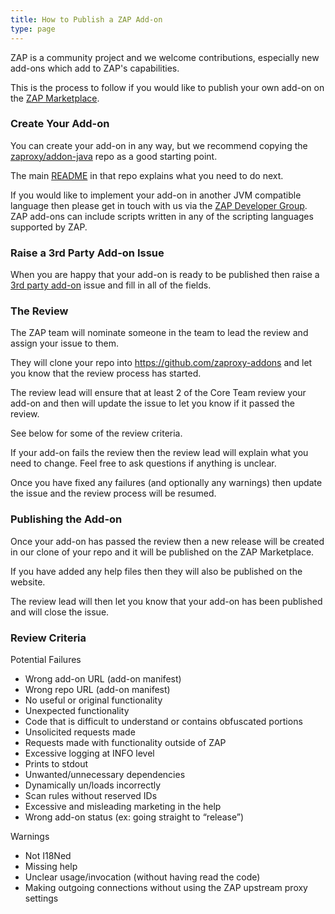 ```yaml
---
title: How to Publish a ZAP Add-on
type: page
---
```


ZAP is a community project and we welcome contributions, especially new add-ons which add to 
ZAP's capabilities.

This is the process to follow if you would like to publish your own add-on on the 
[ZAP Marketplace](/addons/).

### Create Your Add-on

You can create your add-on in any way, but we recommend copying the 
[zaproxy/addon-java](https://github.com/zaproxy/addon-java) repo as a good starting point.

The main [README](https://github.com/zaproxy/addon-java?tab=readme-ov-file#zap-template-java-add-on) 
in that repo explains what you need to do next.

If you would like to implement your add-on in another JVM compatible language then please get in touch 
with us via the [ZAP Developer Group](https://groups.google.com/group/zaproxy-develop).
ZAP add-ons can include scripts written in any of the scripting languages supported by ZAP.

### Raise a 3rd Party Add-on Issue

When you are happy that your add-on is ready to be published then raise a 
[3rd party add-on](https://github.com/zaproxy/zaproxy/issues/new?template=third-party-addon.yml)
issue and fill in all of the fields.

### The Review

The ZAP team will nominate someone in the team to lead the review and assign your issue to them.

They will clone your repo into https://github.com/zaproxy-addons and let you know that the review process has started.

The review lead will ensure that at least 2 of the Core Team review your add-on and then will update the issue
to let you know if it passed the review.

See below for some of the review criteria.

If your add-on fails the review then the review lead will explain what you need to change. 
Feel free to ask questions if anything is unclear.

Once you have fixed any failures (and optionally any warnings) then update the issue and the review process will be resumed.

### Publishing the Add-on

Once your add-on has passed the review then a new release will be created in our clone of your repo and
it will be published on the ZAP Marketplace.

If you have added any help files then they will also be published on the website.

The review lead will then let you know that your add-on has been published and will close the issue.

### Review Criteria

Potential Failures
* Wrong add-on URL (add-on manifest)
* Wrong repo URL (add-on manifest)
* No useful or original functionality
* Unexpected functionality
* Code that is difficult to understand or contains obfuscated portions
* Unsolicited requests made
* Requests made with functionality outside of ZAP
* Excessive logging at INFO level
* Prints to stdout
* Unwanted/unnecessary dependencies
* Dynamically un/loads incorrectly
* Scan rules without reserved IDs
* Excessive and misleading marketing in the help
* Wrong add-on status (ex: going straight to “release”)

Warnings
* Not I18Ned
* Missing help
* Unclear usage/invocation (without having read the code)
* Making outgoing connections without using the ZAP upstream proxy settings

